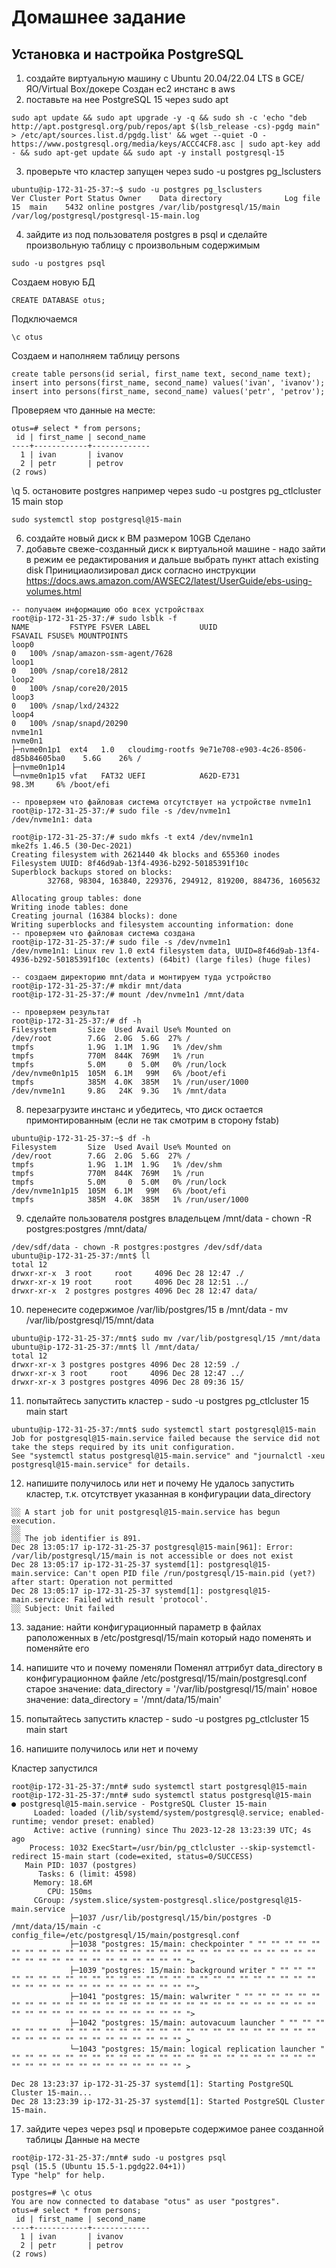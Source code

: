# Домашнее задание
## Установка и настройка PostgreSQL

1. создайте виртуальную машину c Ubuntu 20.04/22.04 LTS в GCE/ЯО/Virtual Box/докере
Создан ec2 инстанс в aws
2. поставьте на нее PostgreSQL 15 через sudo apt
```
sudo apt update && sudo apt upgrade -y -q && sudo sh -c 'echo "deb http://apt.postgresql.org/pub/repos/apt $(lsb_release -cs)-pgdg main" > /etc/apt/sources.list.d/pgdg.list' && wget --quiet -O - https://www.postgresql.org/media/keys/ACCC4CF8.asc | sudo apt-key add - && sudo apt-get update && sudo apt -y install postgresql-15
```
3. проверьте что кластер запущен через sudo -u postgres pg_lsclusters
```
ubuntu@ip-172-31-25-37:~$ sudo -u postgres pg_lsclusters
Ver Cluster Port Status Owner    Data directory              Log file
15  main    5432 online postgres /var/lib/postgresql/15/main /var/log/postgresql/postgresql-15-main.log
```
4. зайдите из под пользователя postgres в psql и сделайте произвольную таблицу с произвольным содержимым
```
sudo -u postgres psql
```

Создаем новую БД
```
CREATE DATABASE otus;
```

Подключаемся
```
\c otus
```
Создаем и наполняем таблицу persons
```
create table persons(id serial, first_name text, second_name text); 
insert into persons(first_name, second_name) values('ivan', 'ivanov'); 
insert into persons(first_name, second_name) values('petr', 'petrov');
```

Проверяем что данные на месте:
```
otus=# select * from persons;
 id | first_name | second_name 
----+------------+-------------
  1 | ivan       | ivanov
  2 | petr       | petrov
(2 rows)
```
\q
5. остановите postgres например через sudo -u postgres pg_ctlcluster 15 main stop
```
sudo systemctl stop postgresql@15-main
```
6. создайте новый диск к ВМ размером 10GB
Сделано
7. добавьте свеже-созданный диск к виртуальной машине - надо зайти в режим ее редактирования и дальше выбрать пункт attach existing disk
Принициаолизировал диск согласно инструкции https://docs.aws.amazon.com/AWSEC2/latest/UserGuide/ebs-using-volumes.html
```
-- получаем информацию обо всех устройствах
root@ip-172-31-25-37:/# sudo lsblk -f
NAME         FSTYPE FSVER LABEL           UUID                                 FSAVAIL FSUSE% MOUNTPOINTS
loop0                                                                                0   100% /snap/amazon-ssm-agent/7628
loop1                                                                                0   100% /snap/core18/2812
loop2                                                                                0   100% /snap/core20/2015
loop3                                                                                0   100% /snap/lxd/24322
loop4                                                                                0   100% /snap/snapd/20290
nvme1n1                                                                                       
nvme0n1                                                                                       
├─nvme0n1p1  ext4   1.0   cloudimg-rootfs 9e71e708-e903-4c26-8506-d85b84605ba0    5.6G    26% /
├─nvme0n1p14                                                                                  
└─nvme0n1p15 vfat   FAT32 UEFI            A62D-E731                              98.3M     6% /boot/efi

-- проверяем что файловая система отсутствует на устройстве nvme1n1
root@ip-172-31-25-37:/# sudo file -s /dev/nvme1n1
/dev/nvme1n1: data

root@ip-172-31-25-37:/# sudo mkfs -t ext4 /dev/nvme1n1 
mke2fs 1.46.5 (30-Dec-2021)
Creating filesystem with 2621440 4k blocks and 655360 inodes
Filesystem UUID: 8f46d9ab-13f4-4936-b292-50185391f10c
Superblock backups stored on blocks: 
        32768, 98304, 163840, 229376, 294912, 819200, 884736, 1605632

Allocating group tables: done                            
Writing inode tables: done                            
Creating journal (16384 blocks): done
Writing superblocks and filesystem accounting information: done 
-- проверяем что файловая система создана 
root@ip-172-31-25-37:/# sudo file -s /dev/nvme1n1
/dev/nvme1n1: Linux rev 1.0 ext4 filesystem data, UUID=8f46d9ab-13f4-4936-b292-50185391f10c (extents) (64bit) (large files) (huge files)

-- создаем директорию mnt/data и монтируем туда устройство 
root@ip-172-31-25-37:/# mkdir mnt/data
root@ip-172-31-25-37:/# mount /dev/nvme1n1 /mnt/data

-- проверяем результат
root@ip-172-31-25-37:/# df -h
Filesystem       Size  Used Avail Use% Mounted on
/dev/root        7.6G  2.0G  5.6G  27% /
tmpfs            1.9G  1.1M  1.9G   1% /dev/shm
tmpfs            770M  844K  769M   1% /run
tmpfs            5.0M     0  5.0M   0% /run/lock
/dev/nvme0n1p15  105M  6.1M   99M   6% /boot/efi
tmpfs            385M  4.0K  385M   1% /run/user/1000
/dev/nvme1n1     9.8G   24K  9.3G   1% /mnt/data

```

8. перезагрузите инстанс и убедитесь, что диск остается примонтированным (если не так смотрим в сторону fstab)
```
ubuntu@ip-172-31-25-37:~$ df -h
Filesystem       Size  Used Avail Use% Mounted on
/dev/root        7.6G  2.0G  5.6G  27% /
tmpfs            1.9G  1.1M  1.9G   1% /dev/shm
tmpfs            770M  844K  769M   1% /run
tmpfs            5.0M     0  5.0M   0% /run/lock
/dev/nvme1n1p15  105M  6.1M   99M   6% /boot/efi
tmpfs            385M  4.0K  385M   1% /run/user/1000
```
9. сделайте пользователя postgres владельцем /mnt/data - chown -R postgres:postgres /mnt/data/
```
/dev/sdf/data - chown -R postgres:postgres /dev/sdf/data
ubuntu@ip-172-31-25-37:/mnt$ ll
total 12
drwxr-xr-x  3 root     root     4096 Dec 28 12:47 ./
drwxr-xr-x 19 root     root     4096 Dec 28 12:51 ../
drwxr-xr-x  2 postgres postgres 4096 Dec 28 12:47 data/
```
10. перенесите содержимое /var/lib/postgres/15 в /mnt/data - mv /var/lib/postgresql/15/mnt/data

```
ubuntu@ip-172-31-25-37:/mnt$ sudo mv /var/lib/postgresql/15 /mnt/data
ubuntu@ip-172-31-25-37:/mnt$ ll /mnt/data/
total 12
drwxr-xr-x 3 postgres postgres 4096 Dec 28 12:59 ./
drwxr-xr-x 3 root     root     4096 Dec 28 12:47 ../
drwxr-xr-x 3 postgres postgres 4096 Dec 28 09:36 15/

```

11. попытайтесь запустить кластер - sudo -u postgres pg_ctlcluster 15 main start

```
ubuntu@ip-172-31-25-37:/mnt$ sudo systemctl start postgresql@15-main
Job for postgresql@15-main.service failed because the service did not take the steps required by its unit configuration.
See "systemctl status postgresql@15-main.service" and "journalctl -xeu postgresql@15-main.service" for details.
```

12. напишите получилось или нет и почему
Не удалось запустить кластер, т.к. отсутствует указанная в конфигурации data_directory
```
░░ A start job for unit postgresql@15-main.service has begun execution.
░░ 
░░ The job identifier is 891.
Dec 28 13:05:17 ip-172-31-25-37 postgresql@15-main[961]: Error: /var/lib/postgresql/15/main is not accessible or does not exist
Dec 28 13:05:17 ip-172-31-25-37 systemd[1]: postgresql@15-main.service: Can't open PID file /run/postgresql/15-main.pid (yet?) after start: Operation not permitted
Dec 28 13:05:17 ip-172-31-25-37 systemd[1]: postgresql@15-main.service: Failed with result 'protocol'.
░░ Subject: Unit failed
```

13. задание: найти конфигурационный параметр в файлах раположенных в /etc/postgresql/15/main который надо поменять и поменяйте его
14. напишите что и почему поменяли
Поменял аттрибут data_directory в конфигурационном файле /etc/postgresql/15/main/postgresql.conf
старое значение: data_directory = '/var/lib/postgresql/15/main'
новое значение: data_directory = '/mnt/data/15/main'

15. попытайтесь запустить кластер - sudo -u postgres pg_ctlcluster 15 main start
16. напишите получилось или нет и почему

Кластер запустился
```
root@ip-172-31-25-37:/mnt# sudo systemctl start postgresql@15-main
root@ip-172-31-25-37:/mnt# sudo systemctl status postgresql@15-main
● postgresql@15-main.service - PostgreSQL Cluster 15-main
     Loaded: loaded (/lib/systemd/system/postgresql@.service; enabled-runtime; vendor preset: enabled)
     Active: active (running) since Thu 2023-12-28 13:23:39 UTC; 4s ago
    Process: 1032 ExecStart=/usr/bin/pg_ctlcluster --skip-systemctl-redirect 15-main start (code=exited, status=0/SUCCESS)
   Main PID: 1037 (postgres)
      Tasks: 6 (limit: 4598)
     Memory: 18.6M
        CPU: 150ms
     CGroup: /system.slice/system-postgresql.slice/postgresql@15-main.service
             ├─1037 /usr/lib/postgresql/15/bin/postgres -D /mnt/data/15/main -c config_file=/etc/postgresql/15/main/postgresql.conf
             ├─1038 "postgres: 15/main: checkpointer " "" "" "" "" "" "" "" "" "" "" "" "" "" "" "" "" "" "" "" "" "" "" "" "" "" "" "" "" "" "" "" "" "" "" "" "" "" "" "" "" "" ">
             ├─1039 "postgres: 15/main: background writer " "" "" "" "" "" "" "" "" "" "" "" "" "" "" "" "" "" "" "" "" "" "" "" "" "" "" "" "" "" "" "" "" "" "" "" "" "" "" "" "">
             ├─1041 "postgres: 15/main: walwriter " "" "" "" "" "" "" "" "" "" "" "" "" "" "" "" "" "" "" "" "" "" "" "" "" "" "" "" "" "" "" "" "" "" "" "" "" "" "" "" "" "" "" ">
             ├─1042 "postgres: 15/main: autovacuum launcher " "" "" "" "" "" "" "" "" "" "" "" "" "" "" "" "" "" "" "" "" "" "" "" "" "" "" "" "" "" "" "" "" "" "" "" "" "" "" "" >
             └─1043 "postgres: 15/main: logical replication launcher " "" "" "" "" "" "" "" "" "" "" "" "" "" "" "" "" "" "" "" "" "" "" "" "" "" "" "" "" "" "" "" "" "" "" "" "" >

Dec 28 13:23:37 ip-172-31-25-37 systemd[1]: Starting PostgreSQL Cluster 15-main...
Dec 28 13:23:39 ip-172-31-25-37 systemd[1]: Started PostgreSQL Cluster 15-main.
```

17. зайдите через через psql и проверьте содержимое ранее созданной таблицы
Данные на месте
```
root@ip-172-31-25-37:/mnt# sudo -u postgres psql
psql (15.5 (Ubuntu 15.5-1.pgdg22.04+1))
Type "help" for help.

postgres=# \c otus
You are now connected to database "otus" as user "postgres".
otus=# select * from persons;
 id | first_name | second_name 
----+------------+-------------
  1 | ivan       | ivanov
  2 | petr       | petrov
(2 rows)
```